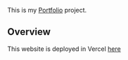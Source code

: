 This is my [Portfolio](https://nextjs.org/) project.

## Overview

This website is deployed in Vercel [here](#)
